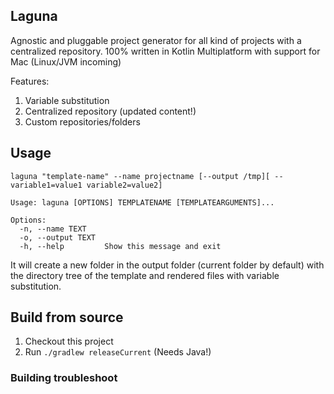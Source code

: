 ## Laguna
Agnostic and pluggable project generator for all kind of projects with a centralized repository. 100% written in Kotlin
Multiplatform with support for Mac (Linux/JVM incoming)

Features:

1. Variable substitution
1. Centralized repository (updated content!)
1. Custom repositories/folders

## Usage
`laguna "template-name" --name projectname [--output /tmp][ -- variable1=value1 variable2=value2]`

```
Usage: laguna [OPTIONS] TEMPLATENAME [TEMPLATEARGUMENTS]...

Options:
  -n, --name TEXT
  -o, --output TEXT
  -h, --help         Show this message and exit
```

It will create a new folder in the output folder (current folder by default) with the directory tree of the template and
rendered files with variable substitution.

## Build from source
1. Checkout this project
1. Run `./gradlew releaseCurrent` (Needs Java!)

### Building troubleshoot